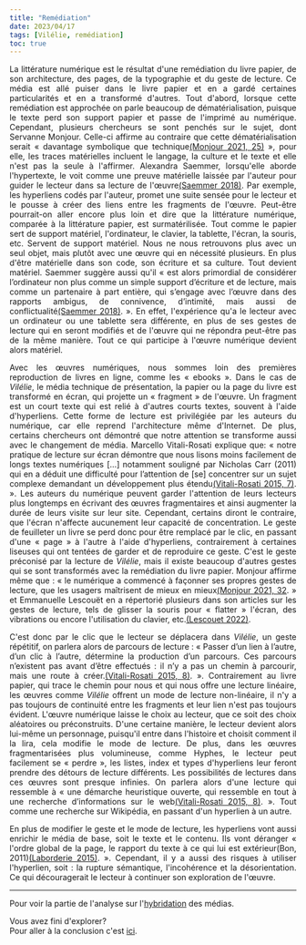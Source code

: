 ```yaml
---
title: "Remédiation"
date: 2023/04/17
tags: [Vilélie, remédiation]
toc: true
---
```


<DIV STYLE="text-align:justify">

La littérature numérique est le résultat d'une remédiation du livre papier, de son architecture, des pages, de la typographie et du geste de lecture. Ce média est allé puiser dans le livre papier et en a gardé certaines particularités et en a transformé d'autres. Tout d'abord, lorsque cette remédiation est approchée on parle beaucoup de dématérialisation, puisque le texte perd son support papier et passe de l'imprimé au numérique. Cependant, plusieurs chercheurs se sont penchés sur le sujet, dont Servanne Monjour. Celle-ci affirme au contraire que cette dématérialisation serait « davantage symbolique que technique[(Monjour 2021, 25)](https://cgermain97.github.io/Feu-de-Foret/biblio1/) », pour elle, les traces matérielles incluent le langage, la culture et le texte et elle n'est pas la seule à l'affirmer. Alexandra Saemmer, lorsqu'elle aborde l'hypertexte, le voit comme une preuve matérielle laissée par l'auteur pour guider le lecteur dans sa lecture de l'œuvre[(Saemmer 2018)](https://cgermain97.github.io/Feu-de-Foret/biblio1/). Par exemple, les hyperliens codés par l'auteur, promet une suite sensée pour le lecteur et le pousse à créer des liens entre les fragments de l'œuvre. Peut-être pourrait-on aller encore plus loin et dire que la littérature numérique, comparée à la littérature papier, est surmatérilisée. Tout comme le papier sert de support matériel, l'ordinateur, le clavier, la tablette, l'écran, la souris, etc. Servent de support matériel. Nous ne nous retrouvons plus avec un seul objet, mais plutôt avec une œuvre qui en nécessité plusieurs. En plus d'être matérielle dans son code, son écriture et sa culture. Tout devient matériel. Saemmer suggère aussi qu'il « est alors primordial de considérer l’ordinateur non plus comme un simple support d’écriture et de lecture, mais comme un partenaire à part entière, qui s’engage avec l’œuvre dans des rapports ambigus, de connivence, d’intimité, mais aussi de conflictualité[(Saemmer 2018)](https://cgermain97.github.io/Feu-de-Foret/biblio1/). ». En effet, l'expérience qu'a le lecteur avec un ordinateur ou une tablette sera différente, en plus de ses gestes de lecture qui en seront modifiés et de l'œuvre qui ne répondra peut-être pas de la même manière. Tout ce qui participe à l'œuvre numérique devient alors matériel. 

Avec les œuvres numériques, nous sommes loin des premières reproduction de livres en ligne, comme les « ebooks ». Dans le cas de *Vilélie*, le média technique de présentation, la papier ou la page du livre est transformé en écran, qui projette un « fragment » de l'œuvre. Un fragment est un court texte qui est relié à d'autres courts textes, souvent à l'aide d'hyperliens. Cette forme de lecture est privilégiée par les auteurs du numérique, car elle reprend l'architecture même d'Internet. De plus, certains chercheurs ont démontré que notre attention se transforme aussi avec le changement de média. Marcello Vitali-Rosati explique que: « notre pratique de lecture sur écran démontre que nous lisons moins facilement de longs textes numériques […] notamment souligné par Nicholas Carr (2011) qui en a déduit une difficulté pour l’attention de [se] concentrer sur un sujet complexe demandant un développement plus étendu[(Vitali-Rosati 2015, 7)](https://cgermain97.github.io/Feu-de-Foret/biblio1/). ». Les auteurs du numérique peuvent garder l'attention de leurs lecteurs plus longtemps en écrivant des œuvres fragmentaires et ainsi augmenter la durée de leurs visite sur leur site. Cependant, certains diront le contraire, que l'écran n'affecte aucunement leur capacité de concentration. Le geste de feuilleter un livre se perd donc pour être remplacé par le clic, en passant d'une « page » à l'autre à l'aide d'hyperliens, contrairement à certaines liseuses qui ont tentées de garder et de reproduire ce geste. C'est le geste préconisé par la lecture de *Vilélie*, mais il existe beaucoup d'autres gestes qui se sont transformés avec la remédiation du livre papier. Monjour affirme même que : « le numérique a commencé à façonner ses propres gestes de lecture, que les usagers maîtrisent de mieux en mieux[(Monjour 2021, 32](https://cgermain97.github.io/Feu-de-Foret/biblio1/). » et Emmanuelle Lescouët en a répertorié plusieurs dans son articles sur les gestes de lecture, tels de glisser la souris pour « flatter » l'écran, des vibrations ou encore l'utilisation du clavier, etc.[(Lescouet 2022)](https://cgermain97.github.io/Feu-de-Foret/biblio1/).

C'est donc par le clic que le lecteur se déplacera dans *Vilélie*, un geste répétitif, on parlera alors de parcours de lecture : « Passer d’un lien à l’autre, d’un clic à l’autre, détermine la production d’un parcours. Ces parcours n’existent pas avant d’être effectués : il n’y a pas un chemin à parcourir, mais une route à créer.[(Vitali-Rosati 2015, 8)](https://cgermain97.github.io/Feu-de-Foret/biblio1/). ». Contrairement au livre papier, qui trace le chemin pour nous et qui nous offre une lecture linéaire, les œuvres comme *Vilélie* offrent un mode de lecture non-linéaire, il n'y a pas toujours de continuité entre les fragments et leur lien n'est pas toujours évident. L'œuvre numérique laisse le choix au lecteur, que ce soit des choix aléatoires ou préconstruits. D'une certaine manière, le lecteur devient alors lui-même un personnage, puisqu'il entre dans l'histoire et choisit comment il la lira, cela modifie le mode de lecture. De plus, dans les œuvres fragmentarisées plus volumineuse, comme Hyphes, le lecteur peut facilement se « perdre », les listes, index et types d'hyperliens leur feront prendre des détours de lecture différents. Les possibilités de lectures dans ces œuvres sont presque infinies. On parlera alors d'une lecture qui ressemble à « une démarche heuristique ouverte, qui ressemble en tout à une recherche d’informations sur le web[(Vitali-Rosati 2015, 8)](https://cgermain97.github.io/Feu-de-Foret/biblio1/). ». Tout comme une recherche sur Wikipédia, en passant d'un hyperlien à un autre. 

En plus de modifier le geste et le mode de lecture, les hyperliens vont aussi enrichir le média de base, soit le texte et le contenu. Ils vont déranger « l'ordre global de la page, le rapport du texte à ce qui lui est
extérieur(Bon, 2011)[(Laborderie 2015)](https://cgermain97.github.io/Feu-de-Foret/biblio1/). ». Cependant, il y a aussi des risques à utiliser l'hyperlien, soit : la rupture sémantique, l'incohérence et la désorientation. Ce qui découragerait le lecteur à continuer son exploration de l'œuvre.

***

Pour voir la partie de l'analyse sur l'[hybridation](https://cgermain97.github.io/Feu-de-Foret/hypermedia/) des médias.


Vous avez fini d'explorer? 
<br>
Pour aller à la conclusion c'est [ici](https://cgermain97.github.io/Feu-de-Foret/conclusion/).